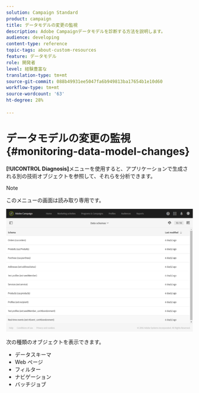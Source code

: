 ```yaml
---
solution: Campaign Standard
product: campaign
title: データモデルの変更の監視
description: Adobe Campaignデータモデルを診断する方法を説明します。
audience: developing
content-type: reference
topic-tags: about-custom-resources
feature: データモデル
role: 開発者
level: 経験豊富な
translation-type: tm+mt
source-git-commit: 088b49931ee5047fa6b949813ba17654b1e10d60
workflow-type: tm+mt
source-wordcount: '63'
ht-degree: 28%

---
```



# データモデルの変更の監視{#monitoring-data-model-changes}

**[!UICONTROL Diagnosis]**&#x200B;メニューを使用すると、アプリケーションで生成される別の技術オブジェクトを参照して、それらを分析できます。

>[!NOTE]
>
>このメニューの画面は読み取り専用です。

![](assets/diagnostic.png)

次の種類のオブジェクトを表示できます。

* データスキーマ
* Web ページ
* フィルター
* ナビゲーション
* バッチジョブ

